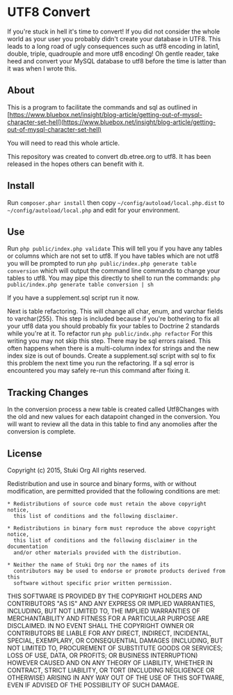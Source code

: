 UTF8 Convert
============

If you're stuck in hell it's time to convert!  If you did not consider the whole world as your user you probably didn't create your database in UTF8.  This leads to a long road of ugly consequences such as utf8 encoding in latin1, double, triple, quadrouple and more utf8 encoding!  Oh gentle reader, take heed and convert your MySQL database to utf8 before the time is latter than it was when I wrote this.


About
-----

This is a program to facilitate the commands and sql as outlined in [https://www.bluebox.net/insight/blog-article/getting-out-of-mysql-character-set-hell](https://www.bluebox.net/insight/blog-article/getting-out-of-mysql-character-set-hell)

You will need to read this whole article.

This repository was created to convert db.etree.org to utf8.  It has been released in the hopes others can benefit with it.

Install
-------

Run ```composer.phar install``` then copy ```~/config/autoload/local.php.dist``` to ```~/config/autoload/local.php``` and edit for your environment.


Use
---

Run ```php public/index.php validate```  This will tell you if you have any tables or columns which are not set to utf8.  If you have tables which are not utf8 you will be prompted to run ```php public/index.php generate table conversion``` which will output the command line commands to change your tables to utf8.  You may pipe this directly to shell to run the commands: ```php public/index.php generate table conversion | sh```

If you have a supplement.sql script run it now.

Next is table refactoring.  This will change all char, enum, and varchar fields to varchar(255).  This step is included because if you're bothering to fix all your utf8 data you should probably fix your tables to Doctrine 2 standards while you're at it.  To refactor run ```php public/indx.php refactor```  For this writing you may not skip this step.  There may be sql errors raised.  This often happens when there is a multi-column index for strings and the new index size is out of bounds.  Create a supplement.sql script with sql to fix this problem the next time you run the refactoring.  If a sql error is encountered you may safely re-run this command after fixing it.


Tracking Changes
----------------

In the conversion process a new table is created called Utf8Changes with the old and new values for each datapoint changed in the conversion.  You will want to review all the data in this table to find any anomolies after the conversion is complete.


License
-------

Copyright (c) 2015, Stuki Org
All rights reserved.

Redistribution and use in source and binary forms, with or without modification,
are permitted provided that the following conditions are met:

    * Redistributions of source code must retain the above copyright notice,
      this list of conditions and the following disclaimer.

    * Redistributions in binary form must reproduce the above copyright notice,
      this list of conditions and the following disclaimer in the documentation
      and/or other materials provided with the distribution.

    * Neither the name of Stuki Org nor the names of its
      contributors may be used to endorse or promote products derived from this
      software without specific prior written permission.

THIS SOFTWARE IS PROVIDED BY THE COPYRIGHT HOLDERS AND CONTRIBUTORS "AS IS" AND
ANY EXPRESS OR IMPLIED WARRANTIES, INCLUDING, BUT NOT LIMITED TO, THE IMPLIED
WARRANTIES OF MERCHANTABILITY AND FITNESS FOR A PARTICULAR PURPOSE ARE
DISCLAIMED. IN NO EVENT SHALL THE COPYRIGHT OWNER OR CONTRIBUTORS BE LIABLE FOR
ANY DIRECT, INDIRECT, INCIDENTAL, SPECIAL, EXEMPLARY, OR CONSEQUENTIAL DAMAGES
(INCLUDING, BUT NOT LIMITED TO, PROCUREMENT OF SUBSTITUTE GOODS OR SERVICES;
LOSS OF USE, DATA, OR PROFITS; OR BUSINESS INTERRUPTION) HOWEVER CAUSED AND ON
ANY THEORY OF LIABILITY, WHETHER IN CONTRACT, STRICT LIABILITY, OR TORT
(INCLUDING NEGLIGENCE OR OTHERWISE) ARISING IN ANY WAY OUT OF THE USE OF THIS
SOFTWARE, EVEN IF ADVISED OF THE POSSIBILITY OF SUCH DAMAGE.